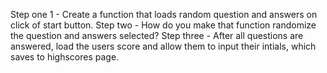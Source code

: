 Step one 1 - Create a function that loads random question and answers on click of start button.
Step two - How do you make that function randomize the question and answers selected?
Step three - After all questions are answered, load the users score and allow them to input their intials, which saves to highscores page.